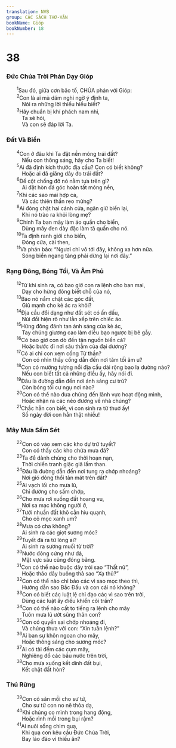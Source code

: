 ```yaml
---
translation: NVB
group: CÁC SÁCH THƠ-VĂN
bookName: Gióp 
bookNumber: 18
---
```


<div class="title"><h1>38</h1><h3>Đức Chúa Trời Phán Dạy Gióp </h3></div>
<span class="verse giop_38_1">  <sup>1</sup>Sau đó, giữa cơn bão tố, CHÚA phán với Gióp: <br/></span>
<span class="verse giop_38_2">  <sup>2</sup>Con là ai mà dám nghi ngờ ý định ta, <br/>   Nói ra những lời thiếu hiểu biết? <br/></span>
<span class="verse giop_38_3">  <sup>3</sup>Hãy chuẩn bị khí phách nam nhi, <br/>   Ta sẽ hỏi, <br/>   Và con sẽ đáp lời Ta. <br/></span>
<div class="title"><h3>Đất Và Biển </h3></div>
<span class="verse giop_38_4">  <sup>4</sup>Con ở đâu khi Ta đặt nền móng trái đất? <br/>   Nếu con thông sáng, hãy cho Ta biết! <br/></span>
<span class="verse giop_38_5">  <sup>5</sup>Ai đã định kích thước địa cầu? Con có biết không? <br/>   Hoặc ai đã giăng dây đo trái đất? <br/></span>
<span class="verse giop_38_6">  <sup>6</sup>Đế cột chống đỡ nó nằm tựa trên gì? <br/>   Ai đặt hòn đá góc hoàn tất móng nền, <br/></span>
<span class="verse giop_38_7">  <sup>7</sup>Khi các sao mai hợp ca, <br/>   Và các thiên thần reo mừng? <br/></span>
<span class="verse giop_38_8">  <sup>8</sup>Ai đóng chặt hai cánh cửa, ngăn giữ biển lại, <br/>   Khi nó trào ra khỏi lòng mẹ? <br/></span>
<span class="verse giop_38_9">  <sup>9</sup>Chính Ta ban mây làm áo quần cho biển, <br/>   Dùng mây đen dày đặc làm tã quấn cho nó. <br/></span>
<span class="verse giop_38_10">  <sup>10</sup>Ta định ranh giới cho biển, <br/>   Đóng cửa, cài then, <br/></span>
<span class="verse giop_38_11">  <sup>11</sup>Và phán bảo: “Ngươi chỉ vô tới đây, không xa hơn nữa. <br/>   Sóng biển ngang tàng phải dừng lại nơi đây.” <br/></span>
<div class="title"><h3>Rạng Đông, Bóng Tối, Và Âm Phủ </h3></div>
<span class="verse giop_38_12">  <sup>12</sup>Từ khi sinh ra, có bao giờ con ra lệnh cho ban mai, <br/>   Dạy cho hừng đông biết chỗ của nó, <br/></span>
<span class="verse giop_38_13">  <sup>13</sup>Bảo nó nắm chặt các góc đất, <br/>   Giũ mạnh cho kẻ ác ra khỏi? <br/></span>
<span class="verse giop_38_14">  <sup>14</sup>Địa cầu đổi dạng như đất sét có ấn dấu, <br/>   Núi đồi hiện rõ như lằn xếp trên chiếc áo. <br/></span>
<span class="verse giop_38_15">  <sup>15</sup>Hừng đông đánh tan ánh sáng của kẻ ác, <br/>   Tay chúng giương cao làm điều bạo ngược bị bẻ gẫy. <br/></span>
<span class="verse giop_38_16">  <sup>16</sup>Có bao giờ con dò đến tận nguồn biển cả? <br/>   Hoặc bước đi nơi sâu thẳm của đại dương? <br/></span>
<span class="verse giop_38_17">  <sup>17</sup>Có ai chỉ con xem cổng Tử thần? <br/>   Con có nhìn thấy cổng dẫn đến nơi tăm tối âm u? <br/></span>
<span class="verse giop_38_18">  <sup>18</sup>Con có mường tượng nổi địa cầu dài rộng bao la dường nào? <br/>   Nếu con biết tất cả những điều ấy, hãy nói đi. <br/></span>
<span class="verse giop_38_19">  <sup>19</sup>Đâu là đường dẫn đến nơi ánh sáng cư trú? <br/>   Còn bóng tối cư ngụ nơi nào? <br/></span>
<span class="verse giop_38_20">  <sup>20</sup>Con có thể nào đưa chúng đến lãnh vực hoạt động mình, <br/>   Hoặc nhận ra các nẻo đường về nhà chúng? <br/></span>
<span class="verse giop_38_21">  <sup>21</sup>Chắc hẳn con biết, vì con sinh ra từ thuở ấy! <br/>   Số ngày đời con hẳn thật nhiều! <br/></span>
<div class="title"><h3>Mây Mưa Sấm Sét </h3></div>
<span class="verse giop_38_22">  <sup>22</sup>Con có vào xem các kho dự trữ tuyết? <br/>   Con có thấy các kho chứa mưa đá? <br/></span>
<span class="verse giop_38_23">  <sup>23</sup>Ta để dành chúng cho thời hoạn nạn, <br/>   Thời chiến tranh giặc giã lầm than. <br/></span>
<span class="verse giop_38_24">  <sup>24</sup>Đâu là đường dẫn đến nơi tung ra chớp nhoáng? <br/>   Nơi gió đông thổi tản mát trên đất? <br/></span>
<span class="verse giop_38_25">  <sup>25</sup>Ai vạch lối cho mưa lũ, <br/>   Chỉ đường cho sấm chớp, <br/></span>
<span class="verse giop_38_26">  <sup>26</sup>Cho mưa rơi xuống đất hoang vu, <br/>   Nơi sa mạc không người ở, <br/></span>
<span class="verse giop_38_27">  <sup>27</sup>Tưới nhuần đất khô cằn hiu quạnh, <br/>   Cho cỏ mọc xanh um? <br/></span>
<span class="verse giop_38_28">  <sup>28</sup>Mưa có cha không? <br/>   Ai sinh ra các giọt sương móc? <br/></span>
<span class="verse giop_38_29">  <sup>29</sup>Tuyết đá ra từ lòng ai? <br/>   Ai sinh ra sương muối từ trời? <br/></span>
<span class="verse giop_38_30">  <sup>30</sup>Nước đông cứng như đá, <br/>   Mặt vực sâu cũng đóng băng. <br/></span>
<span class="verse giop_38_31">  <sup>31</sup>Con có thể nào buộc dây trói sao “Thất nữ”, <br/>   Hoặc tháo dây buông thả sao “Xạ thủ?” <br/></span>
<span class="verse giop_38_32">  <sup>32</sup>Con có thể nào chỉ bảo các vì sao mọc theo thì, <br/>   Hướng dẫn sao Bắc Đẩu và con cái nó không? <br/></span>
<span class="verse giop_38_33">  <sup>33</sup>Con có biết các luật lệ chỉ đạo các vì sao trên trời, <br/>   Dùng các luật ấy điều khiển cõi trần? <br/></span>
<span class="verse giop_38_34">  <sup>34</sup>Con có thể nào cất to tiếng ra lệnh cho mây <br/>   Tuôn mưa lũ ướt sũng thân con? <br/></span>
<span class="verse giop_38_35">  <sup>35</sup>Con có quyền sai chớp nhoáng đi, <br/>   Và chúng thưa với con: “Xin tuân lệnh?” <br/></span>
<span class="verse giop_38_36">  <sup>36</sup>Ai ban sự khôn ngoan cho mây, <br/>   Hoặc thông sáng cho sương móc? <br/></span>
<span class="verse giop_38_37">  <sup>37</sup>Ai có tài đếm các cụm mây, <br/>   Nghiêng đổ các bầu nước trên trời, <br/></span>
<span class="verse giop_38_38">  <sup>38</sup>Cho mưa xuống kết dính đất bụi, <br/>   Kết chặt đất hòn? <br/></span>
<div class="title"><h3>Thú Rừng </h3></div>
<span class="verse giop_38_39">  <sup>39</sup>Con có săn mồi cho sư tử, <br/>   Cho sư tử con no nê thỏa dạ, <br/></span>
<span class="verse giop_38_40">  <sup>40</sup>Khi chúng co mình trong hang động, <br/>   Hoặc rình mồi trong bụi rậm? <br/></span>
<span class="verse giop_38_41">  <sup>41</sup>Ai nuôi sống chim quạ, <br/>   Khi quạ con kêu cầu Đức Chúa Trời, <br/>   Bay lảo đảo vì thiếu ăn? <br/></span>
